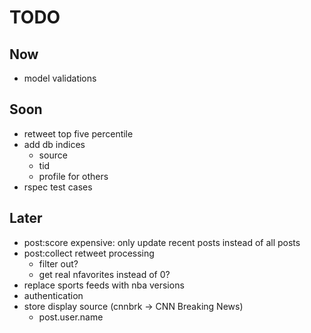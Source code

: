 # TODO

## Now
* model validations

## Soon
* retweet top five percentile
* add db indices
    * source
    * tid
    * profile for others
* rspec test cases

## Later
* post:score expensive: only update recent posts instead of all posts
* post:collect retweet processing
    * filter out?
    * get real nfavorites instead of 0?
* replace sports feeds with nba versions
* authentication
* store display source (cnnbrk -> CNN Breaking News)
    * post.user.name
